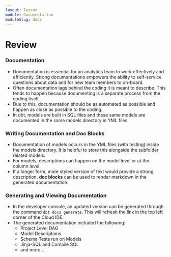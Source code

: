 ```yaml
---
layout: lesson
module: Documentation
moduleSlug: docs
---
```


# Review

### Documentation
* Documentation is essential for an analytics team to work effectively and efficiently.  Strong documentations empowers the ability to self-service questions about data and for new team members to on-board.
* Often documentation lags behind the coding it is meant to describe.  This tends to happen because documenting is a separate process from the coding itself.
* Due to this, documentation should be as automated as possible and happen as close as possible to the coding.
* In dbt, models are built in SQL files and these same models are documented in the same models directory in YML files.

### Writing Documentation and Doc Blocks
* Documentation of models occurs in the YML files (with testing) inside the models directory.  It is helpful to store this alongside the subfolder related models.
* For models, descriptions can happen on the model level or at the column level.
* If a longer form, more styled version of text would provide a strong description, **doc blocks** can be used to render markdown in the generated documentation.

### Generating and Viewing Documentation
* In the developer console, an updated version can be generated through the command `dbt docs generate`.  This will refresh the link in the top left corner of the Cloud IDE.
* The generated documentation included the following:
    * Project Level DAG
    * Model Descriptions
    * Schema Tests run on Models
    * Jinja-SQL and Compile SQL
    * and more...